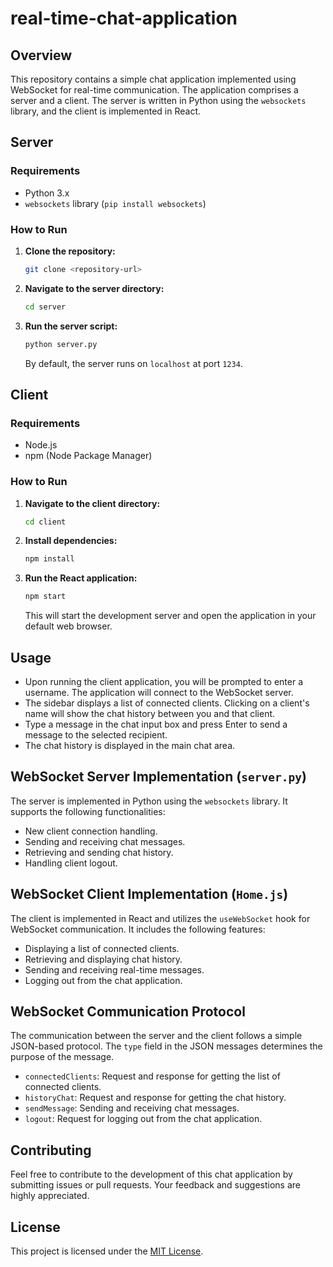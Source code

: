 # real-time-chat-application

## Overview

This repository contains a simple chat application implemented using WebSocket for real-time communication. The application comprises a server and a client. The server is written in Python using the `websockets` library, and the client is implemented in React.

## Server

### Requirements

- Python 3.x
- `websockets` library (`pip install websockets`)

### How to Run

1. **Clone the repository:**

    ```bash
    git clone <repository-url>
    ```

2. **Navigate to the server directory:**

    ```bash
    cd server
    ```

3. **Run the server script:**

    ```bash
    python server.py
    ```

   By default, the server runs on `localhost` at port `1234`.

## Client

### Requirements

- Node.js
- npm (Node Package Manager)

### How to Run

1. **Navigate to the client directory:**

    ```bash
    cd client
    ```

2. **Install dependencies:**

    ```bash
    npm install
    ```

3. **Run the React application:**

    ```bash
    npm start
    ```

   This will start the development server and open the application in your default web browser.

## Usage

- Upon running the client application, you will be prompted to enter a username. The application will connect to the WebSocket server.
- The sidebar displays a list of connected clients. Clicking on a client's name will show the chat history between you and that client.
- Type a message in the chat input box and press Enter to send a message to the selected recipient.
- The chat history is displayed in the main chat area.

## WebSocket Server Implementation (`server.py`)

The server is implemented in Python using the `websockets` library. It supports the following functionalities:

- New client connection handling.
- Sending and receiving chat messages.
- Retrieving and sending chat history.
- Handling client logout.

## WebSocket Client Implementation (`Home.js`)

The client is implemented in React and utilizes the `useWebSocket` hook for WebSocket communication. It includes the following features:

- Displaying a list of connected clients.
- Retrieving and displaying chat history.
- Sending and receiving real-time messages.
- Logging out from the chat application.

## WebSocket Communication Protocol

The communication between the server and the client follows a simple JSON-based protocol. The `type` field in the JSON messages determines the purpose of the message.

- `connectedClients`: Request and response for getting the list of connected clients.
- `historyChat`: Request and response for getting the chat history.
- `sendMessage`: Sending and receiving chat messages.
- `logout`: Request for logging out from the chat application.

## Contributing

Feel free to contribute to the development of this chat application by submitting issues or pull requests. Your feedback and suggestions are highly appreciated.

## License

This project is licensed under the [MIT License](LICENSE).

